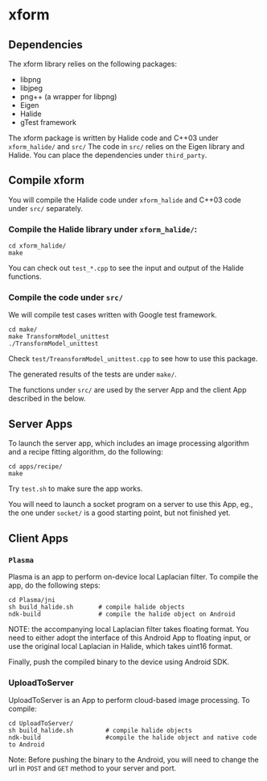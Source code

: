 xform
=====

## Dependencies
The xform library relies on the following packages:

- libpng
- libjpeg
- png++ (a wrapper for libpng)
- Eigen
- Halide
- gTest framework

The xform package is written by Halide code and C++03 under 
```xform_halide/``` and ```src/``` 
The code in ```src/``` relies on the Eigen library and  Halide.
You can place the dependencies under ```third_party```.

## Compile xform

You will compile the Halide code under ```xform_halide``` and C++03 code under ```src/``` separately.

### Compile the Halide library under ```xform_halide/```: 

```
cd xform_halide/ 
make
```

You can check out  ```test_*.cpp``` to see the input and output of the Halide functions.

### Compile the code under ```src/```

We will compile test cases written with Google test framework.

```
cd make/   
make TransformModel_unittest
./TransformModel_unittest
```

Check ```test/TreansformModel_unittest.cpp``` to see how to use this package.

The generated results of the tests are under ```make/```.

The functions under ```src/``` are used by the server App and the client App described in the below.

## Server Apps

To launch the server app, which includes an image processing algorithm and a recipe fitting algorithm, do the following: 

```
cd apps/recipe/
make
```

Try ```test.sh``` to make sure the app works.

You will need to launch a socket program on a server to use this App, eg., the one under  ```socket/```
is a good starting point, but not finished yet.


## Client Apps

### ```Plasma```
Plasma is an app to perform on-device local Laplacian filter.
To compile the app, do the following steps: 


```
cd Plasma/jni
sh build_halide.sh       # compile halide objects
ndk-build                # compile the halide object on Android
```
NOTE: the accompanying local Laplacian filter takes floating format.
You need to either adopt the interface of this Android App to floating input, 
or use the original local Laplacian in Halide, which takes uint16 format. 

 Finally, push the compiled binary to the device using Android SDK.

### UploadToServer

UploadToServer is an App to perform cloud-based image processing.
To compile:

```
cd UploadToServer/
sh build_halide.sh         # compile halide objects
ndk-build                  #compile the halide object and native code to Android
```
Note: Before pushing the binary to the Android, you will need to change the url in ```POST``` and ```GET``` method to your server and port.
  
